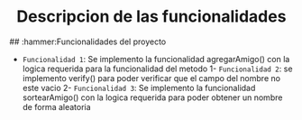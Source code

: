 <h1 align="center"> Descripcion de las funcionalidades </h1>
## :hammer:Funcionalidades del proyecto

- `Funcionalidad 1`: Se implemento la funcionalidad agregarAmigo() con la logica requerida para la funcionalidad del metodo 1- `Funcionalidad 2`: se implemento verify() para poder verificar que el campo del nombre no este vacio 2- `Funcionalidad 3`: Se implemento la funcionalidad sortearAmigo() con la logica requerida para poder obtener un nombre de forma aleatoria  
